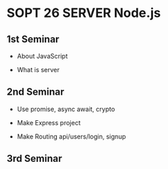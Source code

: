 # SOPT 26 SERVER Node.js

## 1st Seminar

* About JavaScript

* What is server

## 2nd Seminar

* Use promise, async await, crypto 

* Make Express project 

* Make Routing api/users/login, signup


## 3rd Seminar
